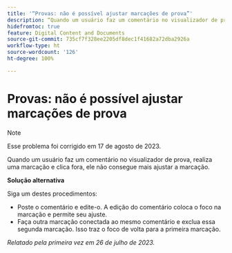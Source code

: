 ```yaml
---
title: '“Provas: não é possível ajustar marcações de prova”'
description: “Quando um usuário faz um comentário no visualizador de prova, realiza uma marcação e clica fora, ele não consegue mais ajustar a marcação. ”
hidefromtoc: true
feature: Digital Content and Documents
source-git-commit: 735cf7f328ee2205df8dec1f41682a72dba2926a
workflow-type: ht
source-wordcount: '126'
ht-degree: 100%

---
```



# Provas: não é possível ajustar marcações de prova

<!--WF and WFP TOCs-->

>[!NOTE]
>
>Esse problema foi corrigido em 17 de agosto de 2023.

Quando um usuário faz um comentário no visualizador de prova, realiza uma marcação e clica fora, ele não consegue mais ajustar a marcação.

**Solução alternativa**

Siga um destes procedimentos:

* Poste o comentário e edite-o. A edição do comentário coloca o foco na marcação e permite seu ajuste.
* Faça outra marcação conectada ao mesmo comentário e exclua essa segunda marcação. Isso traz o foco de volta para a primeira marcação.

_Relatado pela primeira vez em 26 de julho de 2023._

